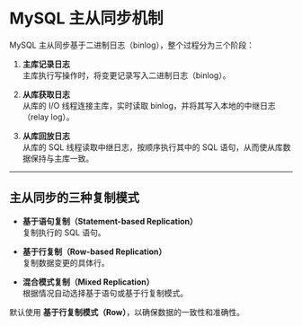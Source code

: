# MySQL 主从同步机制

MySQL 主从同步基于二进制日志（binlog），整个过程分为三个阶段：

1. **主库记录日志**  
   主库执行写操作时，将变更记录写入二进制日志（binlog）。

2. **从库获取日志**  
   从库的 I/O 线程连接主库，实时读取 binlog，并将其写入本地的中继日志（relay log）。

3. **从库回放日志**  
   从库的 SQL 线程读取中继日志，按顺序执行其中的 SQL 语句，从而使从库数据保持与主库一致。

---

## 主从同步的三种复制模式

- **基于语句复制（Statement-based Replication）**  
  复制执行的 SQL 语句。

- **基于行复制（Row-based Replication）**  
  复制数据变更的具体行。

- **混合模式复制（Mixed Replication）**  
  根据情况自动选择基于语句或基于行复制模式。

默认使用 **基于行复制模式（Row）**，以确保数据的一致性和准确性。
